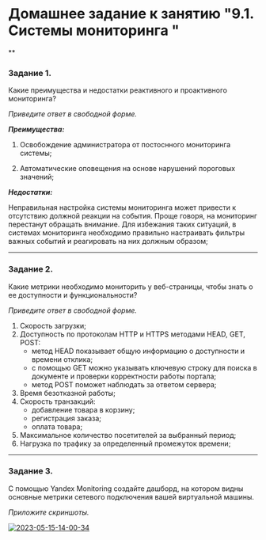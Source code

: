 
# Домашнее задание к занятию "9.1. Системы мониторинга "

**
 
### Задание 1. 

Какие преимущества и недостатки реактивного и проактивного мониторинга?

*Приведите ответ в свободной форме.*

***Преимущества:***

1. Освобождение администратора от постоснного мониторинга системы;

2. Автоматические оповещения на основе нарушений пороговых значений;

***Недостатки:***

Неправильная настройка системы мониторинга может привести к отсутствию должной реакции на события. Проще говоря, на мониторинг перестанут обращать внимание. Для избежания таких ситуаций, в системах мониторинга необходимо правильно настраивать фильтры важных событий и реагировать на них должным образом; 

---

### Задание 2.

Какие метрики необходимо мониторить у веб-страницы, чтобы знать о ее доступности и функциональности?

*Приведите ответ в свободной форме.*

1. Скорость загрузки;
2. Доступность по протоколам HTTP и HTTPS методами HEAD, GET, POST:
    - метод HEAD показывает общую информацию о доступности и времени отклика;
    - с помощью GET можно указывать ключевую строку для поиска в документе и проверки корректности работы портала;
    - метод POST поможет наблюдать за ответом сервера;
3. Время безотказной работы;
4. Скорость транзакций: 
   - добавление товара в корзину;
   - регистрация заказа;
   - оплата товара;
5. Максимальное количество посетителей за выбранный период;
6. Нагрузка по трафику за определенный промежуток времени;

---

### Задание 3.

С помощью Yandex Monitoring создайте дашборд, на котором видны основные метрики сетевого подключения вашей виртуальной машины.

*Приложите скриншоты.*

<a href="https://ibb.co/TMWnm7P"><img src="https://i.ibb.co/TMWnm7P/2023-05-15-14-00-34.png" alt="2023-05-15-14-00-34" border="0"></a>
